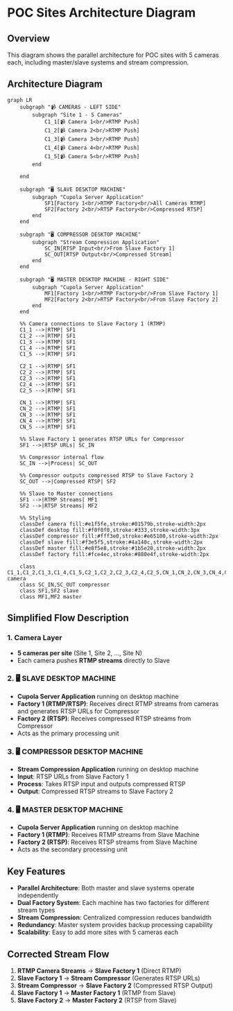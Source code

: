 # POC Sites Architecture Diagram

## Overview
This diagram shows the parallel architecture for POC sites with 5 cameras each, including master/slave systems and stream compression.

## Architecture Diagram

```mermaid
graph LR
    subgraph "📹 CAMERAS - LEFT SIDE"
        subgraph "Site 1 - 5 Cameras"
            C1_1[📹 Camera 1<br/>RTMP Push]
            C1_2[📹 Camera 2<br/>RTMP Push]
            C1_3[📹 Camera 3<br/>RTMP Push]
            C1_4[📹 Camera 4<br/>RTMP Push]
            C1_5[📹 Camera 5<br/>RTMP Push]
        end

    end

    subgraph "🖥️ SLAVE DESKTOP MACHINE"
        subgraph "Cupola Server Application"
            SF1[Factory 1<br/>RTMP Factory<br/>All Cameras RTMP]
            SF2[Factory 2<br/>RTSP Factory<br/>Compressed RTSP]
        end
    end

    subgraph "🖥️ COMPRESSOR DESKTOP MACHINE"
        subgraph "Stream Compression Application"
            SC_IN[RTSP Input<br/>From Slave Factory 1]
            SC_OUT[RTSP Output<br/>Compressed Stream]
        end
    end

    subgraph "🖥️ MASTER DESKTOP MACHINE - RIGHT SIDE"
        subgraph "Cupola Server Application"
            MF1[Factory 1<br/>RTMP Factory<br/>From Slave Factory 1]
            MF2[Factory 2<br/>RTSP Factory<br/>From Slave Factory 2]
        end
    end

    %% Camera connections to Slave Factory 1 (RTMP)
    C1_1 -->|RTMP| SF1
    C1_2 -->|RTMP| SF1
    C1_3 -->|RTMP| SF1
    C1_4 -->|RTMP| SF1
    C1_5 -->|RTMP| SF1

    C2_1 -->|RTMP| SF1
    C2_2 -->|RTMP| SF1
    C2_3 -->|RTMP| SF1
    C2_4 -->|RTMP| SF1
    C2_5 -->|RTMP| SF1

    CN_1 -->|RTMP| SF1
    CN_2 -->|RTMP| SF1
    CN_3 -->|RTMP| SF1
    CN_4 -->|RTMP| SF1
    CN_5 -->|RTMP| SF1

    %% Slave Factory 1 generates RTSP URLs for Compressor
    SF1 -->|RTSP URLs| SC_IN

    %% Compressor internal flow
    SC_IN -->|Process| SC_OUT

    %% Compressor outputs compressed RTSP to Slave Factory 2
    SC_OUT -->|Compressed RTSP| SF2

    %% Slave to Master connections
    SF1 -->|RTMP Streams| MF1
    SF2 -->|RTSP Streams| MF2

    %% Styling
    classDef camera fill:#e1f5fe,stroke:#01579b,stroke-width:2px
    classDef desktop fill:#f0f0f0,stroke:#333,stroke-width:3px
    classDef compressor fill:#fff3e0,stroke:#e65100,stroke-width:2px
    classDef slave fill:#f3e5f5,stroke:#4a148c,stroke-width:2px
    classDef master fill:#e8f5e8,stroke:#1b5e20,stroke-width:2px
    classDef factory fill:#fce4ec,stroke:#880e4f,stroke-width:2px

    class C1_1,C1_2,C1_3,C1_4,C1_5,C2_1,C2_2,C2_3,C2_4,C2_5,CN_1,CN_2,CN_3,CN_4,CN_5 camera
    class SC_IN,SC_OUT compressor
    class SF1,SF2 slave
    class MF1,MF2 master
```

## Simplified Flow Description

### 1. Camera Layer
- **5 cameras per site** (Site 1, Site 2, ..., Site N)
- Each camera pushes **RTMP streams** directly to Slave

### 2. 🖥️ SLAVE DESKTOP MACHINE
- **Cupola Server Application** running on desktop machine
- **Factory 1 (RTMP/RTSP)**: Receives direct RTMP streams from cameras and generates RTSP URLs for Compressor
- **Factory 2 (RTSP)**: Receives compressed RTSP streams from Compressor
- Acts as the primary processing unit

### 3. 🖥️ COMPRESSOR DESKTOP MACHINE
- **Stream Compression Application** running on desktop machine
- **Input**: RTSP URLs from Slave Factory 1
- **Process**: Takes RTSP input and outputs compressed RTSP
- **Output**: Compressed RTSP streams to Slave Factory 2

### 4. 🖥️ MASTER DESKTOP MACHINE
- **Cupola Server Application** running on desktop machine
- **Factory 1 (RTMP)**: Receives RTMP streams from Slave Machine
- **Factory 2 (RTSP)**: Receives RTSP streams from Slave Machine
- Acts as the secondary processing unit

## Key Features
- **Parallel Architecture**: Both master and slave systems operate independently
- **Dual Factory System**: Each machine has two factories for different stream types
- **Stream Compression**: Centralized compression reduces bandwidth
- **Redundancy**: Master system provides backup processing capability
- **Scalability**: Easy to add more sites with 5 cameras each

## Corrected Stream Flow
1. **RTMP Camera Streams** → **Slave Factory 1** (Direct RTMP)
2. **Slave Factory 1** → **Stream Compressor** (Generates RTSP URLs)
3. **Stream Compressor** → **Slave Factory 2** (Compressed RTSP Output)
4. **Slave Factory 1** → **Master Factory 1** (RTMP from Slave)
5. **Slave Factory 2** → **Master Factory 2** (RTSP from Slave)

